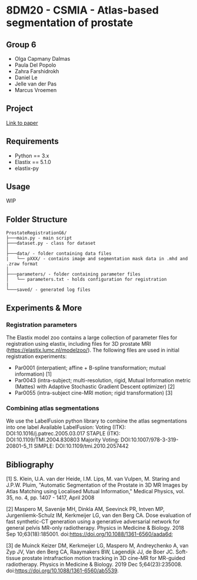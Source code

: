 # 8DM20 - CSMIA - Atlas-based segmentation of prostate

## Group 6

* Olga Capmany Dalmas
* Paula Del Popolo
* Zahra Farshidrokh
* Daniel Le
* Jelle van der Pas
* Marcus Vroemen

## Project 
[Link to paper]()

## Requirements

* Python == 3.x
* Elastix == 5.1.0
* elastix-py

## Usage
WIP

## Folder Structure
```
ProstateRegistrationG6/
├───main.py - main script
├───dataset.py - class for dataset
│
├───data/ - folder containing data files 
|   └── pXXX/ - contains image and segmentation mask data in .mhd and .zraw format
│
├───parameters/ - folder containing parameter files
│   └── parameters.txt - holds configuration for registration
|
└───saved/ - generated log files
```
## Experiments & More
### Registration parameters
The Elastix model zoo contains a large collection of parameter files for registration using elastix, including files for 3D prostate MRI (https://elastix.lumc.nl/modelzoo/). The following files are used in initial registration experiments: 
- Par0001 (interpatient; affine + B-spline transformation; mutual information) [1]
- Par0043 (intra-subject; multi-resolution, rigid, Mutual Information metric (Mattes) with Adaptive Stochastic Gradient Descent optimizer) [2] 
- Par0055 (intra-subject cine-MRI motion; rigid transformation) [3] 

### Combining atlas segmentations
We use the LabelFusion python library to combine the atlas segmentations into one label
Available LabelFusion:
Voting (ITK): DOI:10.1016/j.patrec.2005.03.017
STAPLE (ITK): DOI:10.1109/TMI.2004.830803
Majority Voting: DOI:10.1007/978-3-319-20801-5_11
SIMPLE: DOI:10.1109/tmi.2010.2057442

## Bibliography
[1] S. Klein, U.A. van der Heide, I.M. Lips, M. van Vulpen, M. Staring and J.P.W. Pluim, "Automatic Segmentation of the Prostate in 3D MR Images by Atlas Matching using Localised Mutual Information," Medical Physics, vol. 35, no. 4, pp. 1407 - 1417, April 2008

[2] Maspero M, Savenije MH, Dinkla AM, Seevinck PR, Intven MP, Jurgenliemk-Schulz IM, Kerkmeijer LG, van den Berg CA. Dose evaluation of fast synthetic-CT generation using a generative adversarial network for general pelvis MR-only radiotherapy. Physics in Medicine & Biology. 2018 Sep 10;63(18):185001. doi:https://doi.org/10.1088/1361-6560/aada6d;

[3] de Muinck Keizer DM, Kerkmeijer LG, Maspero M, Andreychenko A, van Zyp JV, Van den Berg CA, Raaymakers BW, Lagendijk JJ, de Boer JC. Soft-tissue prostate intrafraction motion tracking in 3D cine-MR for MR-guided radiotherapy. Physics in Medicine & Biology. 2019 Dec 5;64(23):235008. doi:https://doi.org/10.1088/1361-6560/ab5539.